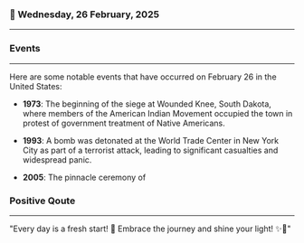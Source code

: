 ### 📅 Wednesday, 26 February, 2025
------
### Events
------
Here are some notable events that have occurred on February 26 in the United States:

- **1973**: The beginning of the siege at Wounded Knee, South Dakota, where members of the American Indian Movement occupied the town in protest of government treatment of Native Americans.

- **1993**: A bomb was detonated at the World Trade Center in New York City as part of a terrorist attack, leading to significant casualties and widespread panic.

- **2005**: The pinnacle ceremony of
### Positive Qoute
------
"Every day is a fresh start! 🌅 Embrace the journey and shine your light! ✨💖"
